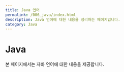 ```yaml
---
title: Java 언어
permalink: /006_java/index.html
description: Java 언어에 대한 내용을 정리하는 페이지입니다.
category: Java
---
```



Java
===


본 페이지에서는 자바 언어에 대한 내용을 제공합니다. 
